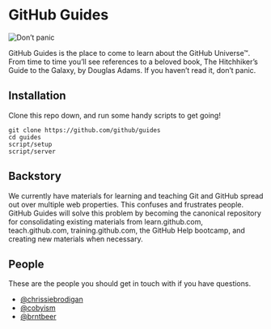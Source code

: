 # GitHub Guides

![Don’t panic](https://f.cloud.github.com/assets/296432/407976/e4aa9a3c-ab1e-11e2-869a-693dd94218c2.png)

GitHub Guides is the place to come to learn about the GitHub Universe™.
From time to time you’ll see references to a beloved book,
The Hitchhiker’s Guide to the Galaxy, by Douglas Adams.
If you haven’t read it, don’t panic.

## Installation

Clone this repo down, and run some handy scripts to get going!

```
git clone https://github.com/github/guides
cd guides
script/setup
script/server
```


## Backstory

We currently have materials for learning and teaching Git and GitHub
spread out over multiple web properties. This confuses and frustrates people.
GitHub Guides will solve this problem by becoming the canonical repository for
consolidating existing materials from learn.github.com, teach.github.com,
training.github.com, the GitHub Help bootcamp, and creating new materials
when necessary.

## People

These are the people you should get in touch with if you have questions.

- [@chrissiebrodigan](https://github.com/chrissiebrodigan)
- [@cobyism](https://github.com/cobyism)
- [@brntbeer](https://github.com/brntbeer)
